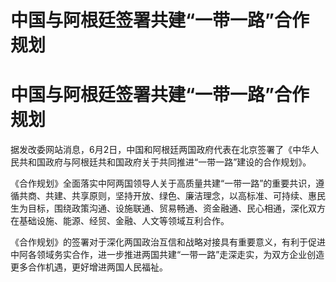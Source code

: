 # 中国与阿根廷签署共建“一带一路”合作规划

# 中国与阿根廷签署共建“一带一路”合作规划

据发改委网站消息，6月2日，中国和阿根廷两国政府代表在北京签署了《中华人民共和国政府与阿根廷共和国政府关于共同推进“一带一路”建设的合作规划》。

《合作规划》全面落实中阿两国领导人关于高质量共建“一带一路”的重要共识，遵循共商、共建、共享原则，坚持开放、绿色、廉洁理念，以高标准、可持续、惠民生为目标，围绕政策沟通、设施联通、贸易畅通、资金融通、民心相通，深化双方在基础设施、能源、经贸、金融、人文等领域互利合作。

《合作规划》的签署对于深化两国政治互信和战略对接具有重要意义，有利于促进中阿各领域务实合作，进一步推进两国共建“一带一路”走深走实，为双方企业创造更多合作机遇，更好增进两国人民福祉。

